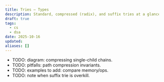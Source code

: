 ```yaml
---
title: Tries — Types
description: Standard, compressed (radix), and suffix tries at a glance.
draft: true
tags:
  - cs
  - dsa
date: 2025-10-16
updated:
aliases: []
---
```

- TODO: diagram: compressing single-child chains.
- TODO: pitfalls: path compression invariants.
- TODO: examples to add: compare memory/ops.
- TODO: note when suffix trie is overkill.
